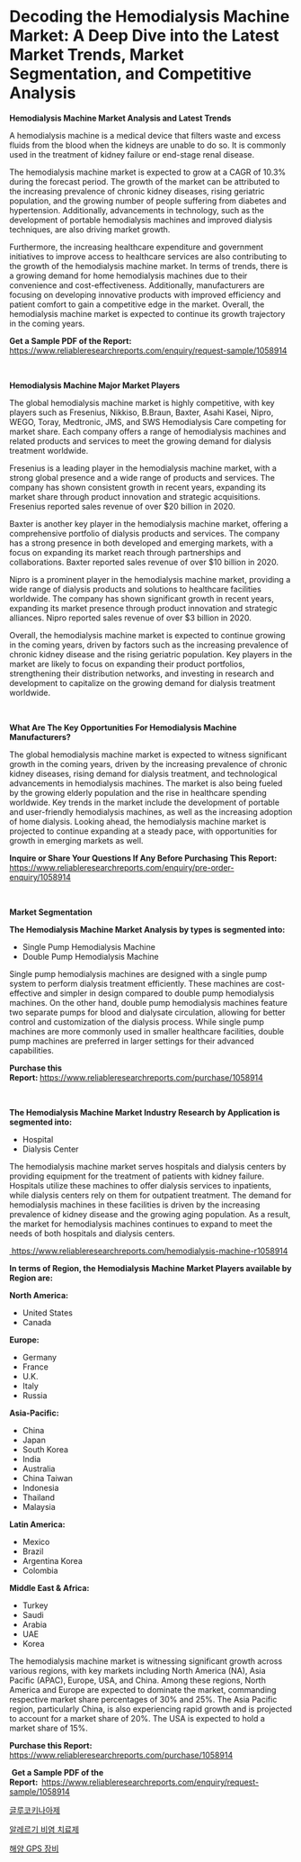 <p><h1>Decoding the Hemodialysis Machine Market: A Deep Dive into the Latest Market Trends, Market Segmentation, and Competitive Analysis</h1></p><p><strong>Hemodialysis Machine Market Analysis and Latest Trends</strong></p>
<p><p>A hemodialysis machine is a medical device that filters waste and excess fluids from the blood when the kidneys are unable to do so. It is commonly used in the treatment of kidney failure or end-stage renal disease.</p><p>The hemodialysis machine market is expected to grow at a CAGR of 10.3% during the forecast period. The growth of the market can be attributed to the increasing prevalence of chronic kidney diseases, rising geriatric population, and the growing number of people suffering from diabetes and hypertension. Additionally, advancements in technology, such as the development of portable hemodialysis machines and improved dialysis techniques, are also driving market growth.</p><p>Furthermore, the increasing healthcare expenditure and government initiatives to improve access to healthcare services are also contributing to the growth of the hemodialysis machine market. In terms of trends, there is a growing demand for home hemodialysis machines due to their convenience and cost-effectiveness. Additionally, manufacturers are focusing on developing innovative products with improved efficiency and patient comfort to gain a competitive edge in the market. Overall, the hemodialysis machine market is expected to continue its growth trajectory in the coming years.</p></p>
<p><strong>Get a Sample PDF of the Report:&nbsp;</strong> <a href="https://www.reliableresearchreports.com/enquiry/request-sample/1058914">https://www.reliableresearchreports.com/enquiry/request-sample/1058914</a></p>
<p>&nbsp;</p>
<p><strong>Hemodialysis Machine Major Market Players</strong></p>
<p><p>The global hemodialysis machine market is highly competitive, with key players such as Fresenius, Nikkiso, B.Braun, Baxter, Asahi Kasei, Nipro, WEGO, Toray, Medtronic, JMS, and SWS Hemodialysis Care competing for market share. Each company offers a range of hemodialysis machines and related products and services to meet the growing demand for dialysis treatment worldwide.</p><p>Fresenius is a leading player in the hemodialysis machine market, with a strong global presence and a wide range of products and services. The company has shown consistent growth in recent years, expanding its market share through product innovation and strategic acquisitions. Fresenius reported sales revenue of over $20 billion in 2020.</p><p>Baxter is another key player in the hemodialysis machine market, offering a comprehensive portfolio of dialysis products and services. The company has a strong presence in both developed and emerging markets, with a focus on expanding its market reach through partnerships and collaborations. Baxter reported sales revenue of over $10 billion in 2020.</p><p>Nipro is a prominent player in the hemodialysis machine market, providing a wide range of dialysis products and solutions to healthcare facilities worldwide. The company has shown significant growth in recent years, expanding its market presence through product innovation and strategic alliances. Nipro reported sales revenue of over $3 billion in 2020.</p><p>Overall, the hemodialysis machine market is expected to continue growing in the coming years, driven by factors such as the increasing prevalence of chronic kidney disease and the rising geriatric population. Key players in the market are likely to focus on expanding their product portfolios, strengthening their distribution networks, and investing in research and development to capitalize on the growing demand for dialysis treatment worldwide.</p></p>
<p>&nbsp;</p>
<p><strong>What Are The Key Opportunities For Hemodialysis Machine Manufacturers?</strong></p>
<p><p>The global hemodialysis machine market is expected to witness significant growth in the coming years, driven by the increasing prevalence of chronic kidney diseases, rising demand for dialysis treatment, and technological advancements in hemodialysis machines. The market is also being fueled by the growing elderly population and the rise in healthcare spending worldwide. Key trends in the market include the development of portable and user-friendly hemodialysis machines, as well as the increasing adoption of home dialysis. Looking ahead, the hemodialysis machine market is projected to continue expanding at a steady pace, with opportunities for growth in emerging markets as well.</p></p>
<p><strong>Inquire or Share Your Questions If Any Before Purchasing This Report:</strong> <a href="https://www.reliableresearchreports.com/enquiry/pre-order-enquiry/1058914">https://www.reliableresearchreports.com/enquiry/pre-order-enquiry/1058914</a></p>
<p>&nbsp;</p>
<p><strong>Market Segmentation</strong></p>
<p><strong>The Hemodialysis Machine Market Analysis by types is segmented into:</strong></p>
<p><ul><li>Single Pump Hemodialysis Machine</li><li>Double Pump Hemodialysis Machine</li></ul></p>
<p><p>Single pump hemodialysis machines are designed with a single pump system to perform dialysis treatment efficiently. These machines are cost-effective and simpler in design compared to double pump hemodialysis machines. On the other hand, double pump hemodialysis machines feature two separate pumps for blood and dialysate circulation, allowing for better control and customization of the dialysis process. While single pump machines are more commonly used in smaller healthcare facilities, double pump machines are preferred in larger settings for their advanced capabilities.</p></p>
<p><strong>Purchase this Report:&nbsp;</strong><a href="https://www.reliableresearchreports.com/purchase/1058914">https://www.reliableresearchreports.com/purchase/1058914</a></p>
<p>&nbsp;</p>
<p><strong>The Hemodialysis Machine Market Industry Research by Application is segmented into:</strong></p>
<p><ul><li>Hospital</li><li>Dialysis Center</li></ul></p>
<p><p>The hemodialysis machine market serves hospitals and dialysis centers by providing equipment for the treatment of patients with kidney failure. Hospitals utilize these machines to offer dialysis services to inpatients, while dialysis centers rely on them for outpatient treatment. The demand for hemodialysis machines in these facilities is driven by the increasing prevalence of kidney disease and the growing aging population. As a result, the market for hemodialysis machines continues to expand to meet the needs of both hospitals and dialysis centers.</p></p>
<p><a href="https://www.reliableresearchreports.com/hemodialysis-machine-r1058914">&nbsp;https://www.reliableresearchreports.com/hemodialysis-machine-r1058914</a></p>
<p><strong>In terms of Region, the Hemodialysis Machine Market Players available by Region are:</strong></p>
<p>
    <p> <strong> North America: </strong>
        <ul>
            <li>United States</li>
            <li>Canada</li>
        </ul>
        </p> 
    <p> <strong> Europe: </strong>
        <ul>
            <li>Germany</li>
            <li>France</li>
            <li>U.K.</li>
            <li>Italy</li>
            <li>Russia</li>
        </ul>
        </p> 
    <p> <strong> Asia-Pacific: </strong>
        <ul>
            <li>China</li>
            <li>Japan</li>
            <li>South Korea</li>
            <li>India</li>
            <li>Australia</li>
            <li>China Taiwan</li>
            <li>Indonesia</li>
            <li>Thailand</li>
            <li>Malaysia</li>
        </ul>
        </p> 
    <p> <strong> Latin America: </strong>
        <ul>
            <li>Mexico</li>
            <li>Brazil</li>
            <li>Argentina Korea</li>
            <li>Colombia</li>
        </ul>
        </p> 
    <p> <strong> Middle East & Africa: </strong>
        <ul>
            <li>Turkey</li>
            <li>Saudi</li>
            <li>Arabia</li>
            <li>UAE</li>
            <li>Korea</li>
        </ul>
    </p>
    </p>
<p><p>The hemodialysis machine market is witnessing significant growth across various regions, with key markets including North America (NA), Asia Pacific (APAC), Europe, USA, and China. Among these regions, North America and Europe are expected to dominate the market, commanding respective market share percentages of 30% and 25%. The Asia Pacific region, particularly China, is also experiencing rapid growth and is projected to account for a market share of 20%. The USA is expected to hold a market share of 15%.</p></p>
<p><strong>Purchase this Report: </strong><a href="https://www.reliableresearchreports.com/purchase/1058914">https://www.reliableresearchreports.com/purchase/1058914</a></p>
<p>&nbsp;<strong>Get a Sample PDF of the Report:&nbsp;&nbsp;</strong><a href="https://www.reliableresearchreports.com/enquiry/request-sample/1058914">https://www.reliableresearchreports.com/enquiry/request-sample/1058914</a></p>
<p><strong></strong></p>
<p><p><a href="https://medium.com/@cheddar67856/%EA%B8%80%EB%A3%A8%EC%BD%94%ED%82%A4%EB%82%98%EC%A0%9C-%EC%8B%9C%EC%9E%A5-%EA%B7%9C%EB%AA%A8-cagr-%ED%8A%B8%EB%A0%8C%EB%93%9C-2024-2030-6977bd102dea">글루코키나아제</a></p><p><a href="https://medium.com/@sherlock567567/%EC%95%8C%EB%A0%88%EB%A5%B4%EA%B8%B0-%EB%B9%84%EC%97%BC-%EC%95%BD%EB%AC%BC-%EC%8B%9C%EC%9E%A5-%EC%9C%A0%ED%98%95-%EC%9D%91%EC%9A%A9-%EB%B0%8F-%EC%A7%80%EB%A6%AC%EC%97%90-%EB%8C%80%ED%95%9C-%EC%B2%A0%EC%A0%80%ED%95%9C-%ED%8F%89%EA%B0%80-89f0e392c056">알레르기 비염 치료제</a></p><p><a href="https://medium.com/@carmellalang1/%ED%95%B4%EC%96%91-gps-%EC%9E%A5%EB%B9%84-%EC%8B%9C%EC%9E%A5-%EC%8B%9C%EC%9E%A5-%EC%A0%90%EC%9C%A0%EC%9C%A8-%EC%8B%9C%EC%9E%A5-%ED%8A%B8%EB%A0%8C%EB%93%9C-%EB%B0%8F-%EB%AF%B8%EB%9E%98-%EC%84%B1%EC%9E%A5-%ED%83%90%EC%83%89-9970d3aac1e1">해양 GPS 장비</a></p></p>